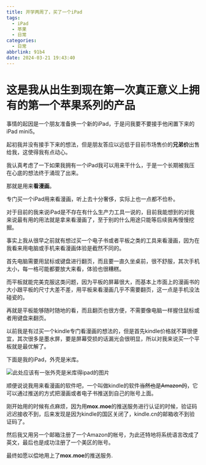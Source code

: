 ```yaml
---
title: 开学两周了，买了一个iPad
tags:
  - iPad
  - 苹果
  - 日常
categories:
  - 日常
abbrlink: 91b4
date: 2024-03-21 19:43:40
---
```


# 这是我从出生到现在第一次真正意义上拥有的第一个苹果系列的产品

事情的起因是一个朋友准备换一个新的iPad，于是问我要不要接手他闲置下来的iPad mini5。

起初我并没有接手下来的想法，但是朋友答应以远低于目前市场售价的**兄弟价**出售给我，这使得我有点动心。

我认真考虑了一下如果我拥有一个iPad我可以用来干什么，于是一个长期被我压在心底的想法终于涌现了出来。

那就是用来**看漫画**。

专门买一个iPad用来看漫画，听上去十分奢侈，实际上也一点都不俭朴。

对于目前的我来说iPad是不存在有什么生产力工具一说的，目前我能想到的对我来说最有用的用法就是拿来看漫画了，至于别的什么用途只能等后续我再慢慢挖掘。

事实上我从很早之前就有想过买一个电子书或者平板之类的工具来看漫画，因为在我看来用电脑或手机来看漫画体验是截然不同的。

首先电脑需要用鼠标或键盘进行翻页，而且要一直久坐桌前，很不舒服，其次手机太小，每一格可能都要放大来看，体验也很糟糕。

而平板就能完美克服这类问题，因为平板的屏幕很大，而基本上市面上的漫画书的大小跟平板的尺寸大差不差，用平板来看漫画几乎不需要翻页，这一点是手机没法碰瓷的。

再就是平板能够随时随地的看，而且翻页也很方便，不需要像电脑一样握住鼠标或者用键盘来翻页。

以前我是有过买一个kindle专门看漫画的想法的，但是首先kindle价格就不算很便宜，其次很多是墨水屏，要是屏幕受损的话漏光会很明显，所以对我来说买一个平板就是最优解了。

下面是我的iPad，外壳是米库。

![此处应该有一张外壳是米库得ipad的图片](/css/40.png)

顺便说说我用来看漫画的软件吧，一个叫做kindle的软件~~当然也是Amazon的~~，它可以通过推送的方式把漫画或者电子书推送到自己的账号上面。

刚开始用的时候有点麻烦，因为用**mox.moe**的推送服务进行认证的时候，验证码迟迟接收不到，后来发现是因为kindle的国区关闭了，kindle.cn的邮箱收不到验证码了。

然后我又用另一个邮箱注册了一个Amazon的帐号，为此还特地将系统语言改成了英文，最后也是成功注册了一个美区的账号。

最终如愿以偿地用上了**mox.moe**的推送服务.


